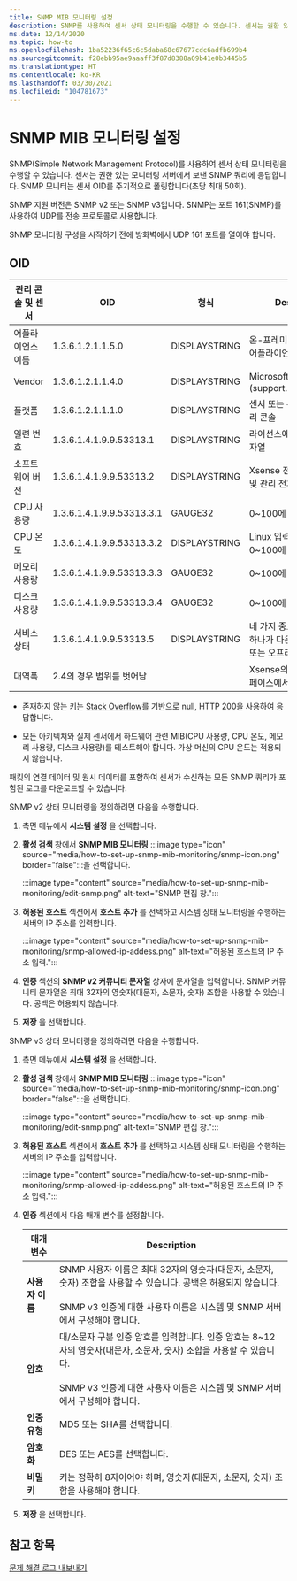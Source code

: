 ```yaml
---
title: SNMP MIB 모니터링 설정
description: SNMP를 사용하여 센서 상태 모니터링을 수행할 수 있습니다. 센서는 권한 있는 모니터링 서버에서 보낸 SNMP 쿼리에 응답합니다.
ms.date: 12/14/2020
ms.topic: how-to
ms.openlocfilehash: 1ba52236f65c6c5daba68c67677cdc6adfb699b4
ms.sourcegitcommit: f28ebb95ae9aaaff3f87d8388a09b41e0b3445b5
ms.translationtype: HT
ms.contentlocale: ko-KR
ms.lasthandoff: 03/30/2021
ms.locfileid: "104781673"
---
```

# <a name="set-up-snmp-mib-monitoring"></a>SNMP MIB 모니터링 설정

SNMP(Simple Network Management Protocol)를 사용하여 센서 상태 모니터링을 수행할 수 있습니다. 센서는 권한 있는 모니터링 서버에서 보낸 SNMP 쿼리에 응답합니다. SNMP 모니터는 센서 OID를 주기적으로 폴링합니다(초당 최대 50회).

SNMP 지원 버전은 SNMP v2 또는 SNMP v3입니다. SNMP는 포트 161(SNMP)를 사용하여 UDP를 전송 프로토콜로 사용합니다.

SNMP 모니터링 구성을 시작하기 전에 방화벽에서 UDP 161 포트를 열어야 합니다.

## <a name="oids"></a>OID

| 관리 콘솔 및 센서 | OID | 형식 | Description |
|--|--|--|--|
| 어플라이언스 이름 | 1.3.6.1.2.1.1.5.0 | DISPLAYSTRING | 온-프레미스 관리 콘솔의 어플라이언스 이름 |
| Vendor | 1.3.6.1.2.1.1.4.0 | DISPLAYSTRING | Microsoft 지원(support.microsoft.com) |
| 플랫폼 | 1.3.6.1.2.1.1.1.0 | DISPLAYSTRING | 센서 또는 온-프레미스 관리 콘솔 |
| 일련 번호 | 1.3.6.1.4.1.9.9.53313.1 | DISPLAYSTRING | 라이선스에서 사용하는 문자열 |
| 소프트웨어 버전 | 1.3.6.1.4.1.9.9.53313.2 | DISPLAYSTRING | Xsense 전체 버전 문자열 및 관리 전체 버전 문자열 |
| CPU 사용량 | 1.3.6.1.4.1.9.9.53313.3.1 | GAUGE32 | 0~100에 대한 표시 |
| CPU 온도 | 1.3.6.1.4.1.9.9.53313.3.2 | DISPLAYSTRING | Linux 입력을 기반으로 한 0~100에 대한 섭씨 표시 |
| 메모리 사용량 | 1.3.6.1.4.1.9.9.53313.3.3 | GAUGE32 | 0~100에 대한 표시 |
| 디스크 사용량 | 1.3.6.1.4.1.9.9.53313.3.4 | GAUGE32 | 0~100에 대한 표시 |
| 서비스 상태 | 1.3.6.1.4.1.9.9.53313.5 | DISPLAYSTRING | 네 가지 중요한 구성 요소 중 하나가 다운된 경우 온라인 또는 오프라인 |
| 대역폭 | 2\.4의 경우 범위를 벗어남 |  | Xsense의 각 모니터 인터페이스에서 받은 대역폭 |

   - 존재하지 않는 키는 [Stack Overflow](https://stackoverflow.com/questions/51419026/querying-for-non-existing-record-returns-null-with-http-200)를 기반으로 null, HTTP 200을 사용하여 응답합니다.
    
   - 모든 아키텍처와 실제 센서에서 하드웨어 관련 MIB(CPU 사용량, CPU 온도, 메모리 사용량, 디스크 사용량)를 테스트해야 합니다. 가상 머신의 CPU 온도는 적용되지 않습니다.

패킷의 연결 데이터 및 원시 데이터를 포함하여 센서가 수신하는 모든 SNMP 쿼리가 포함된 로그를 다운로드할 수 있습니다.

SNMP v2 상태 모니터링을 정의하려면 다음을 수행합니다.

1. 측면 메뉴에서 **시스템 설정** 을 선택합니다.

2. **활성 검색** 창에서 **SNMP MIB 모니터링** :::image type="icon" source="media/how-to-set-up-snmp-mib-monitoring/snmp-icon.png" border="false":::을 선택합니다.

    :::image type="content" source="media/how-to-set-up-snmp-mib-monitoring/edit-snmp.png" alt-text="SNMP 편집 창.":::

3. **허용된 호스트** 섹션에서 **호스트 추가** 를 선택하고 시스템 상태 모니터링을 수행하는 서버의 IP 주소를 입력합니다.

    :::image type="content" source="media/how-to-set-up-snmp-mib-monitoring/snmp-allowed-ip-addess.png" alt-text="허용된 호스트의 IP 주소 입력.":::

4. **인증** 섹션의 **SNMP v2 커뮤니티 문자열** 상자에 문자열을 입력합니다. SNMP 커뮤니티 문자열은 최대 32자의 영숫자(대문자, 소문자, 숫자) 조합을 사용할 수 있습니다. 공백은 허용되지 않습니다.

5. **저장** 을 선택합니다.

SNMP v3 상태 모니터링을 정의하려면 다음을 수행합니다.

1. 측면 메뉴에서 **시스템 설정** 을 선택합니다.

2. **활성 검색** 창에서 **SNMP MIB 모니터링** :::image type="icon" source="media/how-to-set-up-snmp-mib-monitoring/snmp-icon.png" border="false":::을 선택합니다.

    :::image type="content" source="media/how-to-set-up-snmp-mib-monitoring/edit-snmp.png" alt-text="SNMP 편집 창.":::

3. **허용된 호스트** 섹션에서 **호스트 추가** 를 선택하고 시스템 상태 모니터링을 수행하는 서버의 IP 주소를 입력합니다.

    :::image type="content" source="media/how-to-set-up-snmp-mib-monitoring/snmp-allowed-ip-addess.png" alt-text="허용된 호스트의 IP 주소 입력.":::

4. **인증** 섹션에서 다음 매개 변수를 설정합니다.

    | 매개 변수 | Description |
    |--|--|
    | **사용자 이름** | SNMP 사용자 이름은 최대 32자의 영숫자(대문자, 소문자, 숫자) 조합을 사용할 수 있습니다. 공백은 허용되지 않습니다. <br /> <br />SNMP v3 인증에 대한 사용자 이름은 시스템 및 SNMP 서버에서 구성해야 합니다. |
    | **암호** | 대/소문자 구분 인증 암호를 입력합니다. 인증 암호는 8~12자의 영숫자(대문자, 소문자, 숫자) 조합을 사용할 수 있습니다. <br /> <br/>SNMP v3 인증에 대한 사용자 이름은 시스템 및 SNMP 서버에서 구성해야 합니다. |
    | **인증 유형** | MD5 또는 SHA를 선택합니다. |
    | **암호화** | DES 또는 AES를 선택합니다. |
    | **비밀 키** | 키는 정확히 8자이어야 하며, 영숫자(대문자, 소문자, 숫자) 조합을 사용해야 합니다. |

5. **저장** 을 선택합니다.

## <a name="see-also"></a>참고 항목

[문제 해결 로그 내보내기](how-to-troubleshoot-the-sensor-and-on-premises-management-console.md)
